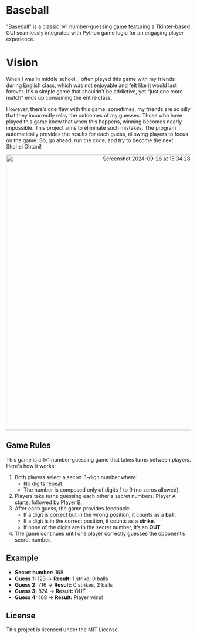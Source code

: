 # Baseball 
"Baseball" is a classic 1v1 number-guessing game featuring a Tkinter-based GUI seamlessly integrated with Python game logic for an engaging player experience.

# Vision 
When I was in middle school, I often played this game with my friends during English class, which was not enjoyable and felt like it would last forever. It's a simple game that shouldn't be addictive, yet “just one more match” ends up consuming the entire class.

However, there’s one flaw with this game: sometimes, my friends are so silly that they incorrectly relay the outcomes of my guesses. Those who have played this game know that when this happens, winning becomes nearly impossible. This project aims to eliminate such mistakes. The program automatically provides the results for each guess, allowing players to focus on the game. So, go ahead, run the code, and try to become the next Shohei Ohtani!

<p align="center">
<img width="750" alt="Screenshot 2024-09-26 at 15 34 28" src="https://github.com/user-attachments/assets/bddb5704-dd2b-4096-b8bd-e274cdb47585">
</p>

## Game Rules
This game is a 1v1 number-guessing game that takes turns between players. 
Here's how it works:  
1. Both players select a secret 3-digit number where:
    - No digits repeat.
    - The number is composed only of digits 1 to 9 (no zeros allowed).
2. Players take turns guessing each other's secret numbers. Player A starts, followed by Player B.
3. After each guess, the game provides feedback:  
    - If a digit is correct but in the wrong position, it counts as a **ball**.  
    - If a digit is in the correct position, it counts as a **strike**.  
    - If none of the digits are in the secret number, it’s an **OUT**.  
4. The game continues until one player correctly guesses the opponent’s secret number.

## Example  
- **Secret number:** 168  
- **Guess 1:** 123 -> **Result:** 1 strike, 0 balls  
- **Guess 2:** 716 -> **Result:** 0 strikes, 2 balls  
- **Guess 3:** 824 -> **Result:** OUT  
- **Guess 4:** 168 -> **Result:** Player wins!

## License  
This project is licensed under the MIT License.

